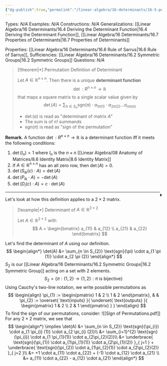 ```yaml
---
{"dg-publish":true,"permalink":"/linear-algebra/16-determinants/16-5-permutation-definition-of-determinant/","tags":["Type/Theorem","Topic/Linear_Algebra","Type/Example"]}
---
```


Types: *N/A*
Examples: *N/A*
Constructions: *N/A*
Generalizations: [[Linear Algebra/16 Determinants/16.4 Deriving the Determinant Function\|16.4 Deriving the Determinant Function]], [[Linear Algebra/16 Determinants/16.7 Properties of Determinants\|16.7 Properties of Determinants]]

Properties: [[Linear Algebra/16 Determinants/16.6 Rule of Sarrus\|16.6 Rule of Sarrus]], 
Sufficiencies: [[Linear Algebra/16 Determinants/16.2 Symmetric Groups\|16.2 Symmetric Groups]]
Questions: *N/A*

> [!theorem|*] Permutation Definition of Determinant
> 
> Let $A \in \mathbb{R}^{n \times n}$. Then there is a unique **determinant function**
> $$
> \det: R^{n \times n} \to \mathbb{R}
> $$
> that maps a square matrix to a single scalar value given by
> $$
> \det(A) = \sum_{\pi \in  S_{n}} \text{sgn}(\pi) \cdot a_{1 \pi (1)} \cdot a_{2\pi(2)} \dots a_{n \pi (n)} 
> $$
> - $\det(a)$ is read as "determinant of matrix $A$"
> - The sum is of $n!$ summands
> - $\text{sgn}(\pi)$ is read as "sign of the permutation"


**Remark.** A function $\det:R^{n \times n} \to \mathbb{R}$ is a determinant function iff it meets the following conditions:
1. $\det(I_{n})=1$ where $I_{n}$ is the $n \times n$ [[Linear Algebra/08 Anatomy of Matrices/8.6 Identity Matrix\|8.6 Identity Matrix]]
2. If $A \in \mathbb{R}^{n \times n}$ has an all zero row, then $\det(A)=0$.
3. $\det(S_{ik}(c) \cdot A)= \det(A)$
4. $\det(P_{ik} \cdot A)=-\det(A)$
5. $\det(D_{i}(c)\cdot A)=c \cdot \det(A)$

 <span style='float:right;'>$\blacklozenge$</span>

---

Let's look at how this definition applies to a $2 \times 2$ matrix.

> [!example|*] Determinant of $A \in \mathbb{R}^{2 \times 2}$
> 
> Let $A \in \mathbb{R}^{2 \times 2}$ with 
> $$
> A = \begin{bmatrix}
> a_{11} & a_{12} \\
> a_{21} & a_{22}
> \end{bmatrix}
> $$

Let's find the determinant of $A$ using our definition.
$$
\begin{align*}
\det(A) &= \sum_{n \in S_{2}} \text{sgn}(\pi) \cdot a_{1 \pi (1)} \cdot a_{2 \pi (2)}
\end{align*}
$$
$S_{2}$ is our [[Linear Algebra/16 Determinants/16.2 Symmetric Groups\|16.2 Symmetric Group]] acting on a set with 2 elements.
$$
S_{2} = \{ \pi : \{ 1, 2 \} \to \{ 1, 2 \} : \pi \text{ is bijective} \}
$$
Using Cauchy's two-line notation, we write possible permutations as
$$
\begin{align}
\pi_{1} := \begin{pmatrix}
1 & 2 \\
1 & 2
\end{pmatrix}, &  & \pi_{2} := \overset{ \text{inputs} }{ \underset{ \text{outputs} }{ \begin{pmatrix}
1 & 2 \\
2 & 1
\end{pmatrix} } }
\end{align}
$$
To find the sign of our permutations, consider:
![[Sign of Permutations.pdf]]
For any $2 \times 2$ matrix, we see that
$$
\begin{align*}
\implies \det(A) &= \sum_{n \in S_{2}} \text{sgn}(\pi_{i}) \cdot a_{1 \pi_{i} (1)} \cdot a_{2 \pi_{i} (2)}\\
&= \sum_{i=1}^{2} \text{sgn}(\pi_{i}) \cdot a_{1 \pi_{1}(1)} \cdot a_{2\pi_{2}(2)}\\
&= \underbrace{ \text{sgn}(\pi_{1}) \cdot a_{1\pi_{1}(1)} \cdot a_{2\pi_{1}(2)} }_{ j=1 } + \underbrace{ \text{sgn}(\pi_{2}) \cdot a_{1\pi_{2}(1)} \cdot a_{2\pi_{2}(2)} }_{ j=2 }\\
&= +1 \cdot a_{11} \cdot a_{22} + (-1) \cdot a_{12} \cdot a_{21} \\
&= a_{11} \cdot a_{22} - a_{12} \cdot a_{21}
\end{align*}
$$

